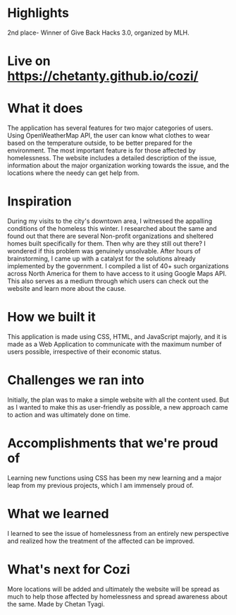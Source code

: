 # Highlights
2nd place- Winner of Give Back Hacks 3.0, organized by MLH.
# Live on https://chetanty.github.io/cozi/
# What it does
The application has several features for two major categories of users. Using OpenWeatherMap API, the user can know what clothes to wear based on the temperature outside, to be better prepared for the environment.
The most important feature is for those affected by homelessness. The website includes a detailed description of the issue, information about the major organization working towards the issue, and the locations where the needy can get help from.
# Inspiration
During my visits to the city's downtown area, I witnessed the appalling conditions of the homeless this winter. I researched about the same and found out that there are several Non-profit organizations and sheltered homes built specifically for them. Then why are they still out there? I wondered if this problem was genuinely unsolvable.
After hours of brainstorming, I came up with a catalyst for the solutions already implemented by the government. I compiled a list of 40+ such organizations across North America for them to have access to it using Google Maps API. This also serves as a medium through which users can check out the website and learn more about the cause.
# How we built it
This application is made using CSS, HTML, and JavaScript majorly, and it is made as a Web Application to communicate with the maximum number of users possible, irrespective of their economic status.
# Challenges we ran into
Initially, the plan was to make a simple website with all the content used. But as I wanted to make this as user-friendly as possible, a new approach came to action and was ultimately done on time.
# Accomplishments that we're proud of
Learning new functions using CSS  has been my new learning and a major leap from my previous projects, which I am immensely proud of.
# What we learned
I learned to see the issue of homelessness from an entirely new perspective and realized how the treatment of the affected can be improved.
# What's next for Cozi
More locations will be added and ultimately the website will be spread as much to help those affected by homelessness and spread awareness about the same.
Made by Chetan Tyagi.
